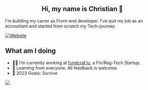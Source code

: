 
<h2 align="center">Hi, my name is Christian 👋</h2> 
 
I'm building my carrer as Front-end developer. I've quit my job as an accountant and started from scratch my Tech-journey.

[![Website](https://img.shields.io/static/v1?label=linkedin&logo=linkedin&labelColor=0077ee&style=for-the-badge&message=let%27s%20connect)](https://www.linkedin.com/in/christian-haag-dev/)


## What am I doing

- 👨‍💻 I’m currently working at [fundcraf.lu](https://fundcraft.lu), a Fin/Reg-Tech Startup.
- 🌿 Learning from everyone. All feedback is welcome.
- 🤝 2023 Goals: Survive 
<!--- --- --->
<!---<img align="right" alt="vanhaggen's Github Stats" src="https://github-readme-stats.vercel.app/api/top-langs/?username=vanhaaggen&layout=compact" /> --->

<!---<img alt="vanhaggen's Github Stats" src="https://github-readme-stats.vercel.app/api?username=vanhaaggen&show_icons=true"/> --->

![](https://codewars-stat-card.onrender.com/api/?username=vanhaaggen&card&colormode=dark_mode)


